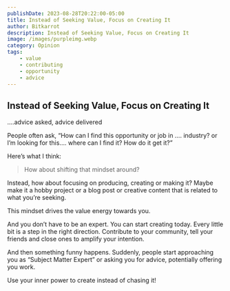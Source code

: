```yaml
---
publishDate: 2023-08-28T20:22:00-05:00
title: Instead of Seeking Value, Focus on Creating It
author: Bitkarrot
description: Instead of Seeking Value, Focus on Creating It
image: /images/purpleimg.webp
category: Opinion
tags:
    - value
    - contributing
    - opportunity
    - advice
---
```


## Instead of Seeking Value, Focus on Creating It

....advice asked, advice delivered

People often ask, “How can I find this opportunity or job in …. industry? or I’m looking for this…. where can I find it? How do it get it?”

Here’s what I think:

> How about shifting that mindset around? 

Instead, how about focusing on producing, creating or making it? Maybe make it a hobby project or a blog post or creative content that is related to what you’re seeking.

This mindset drives the value energy towards you.

And you don’t have to be an expert. You can start creating today. Every little bit is a step in the right direction. Contribute to your community, tell your friends and close ones to amplify your intention.

And then something funny happens. Suddenly, people start approaching you as “Subject Matter Expert” or asking you for advice, potentially offering you work.

Use your inner power to create instead of chasing it!